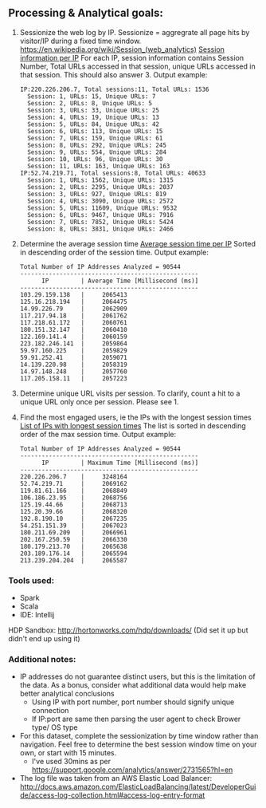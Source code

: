 ## Processing & Analytical goals:

1. Sessionize the web log by IP. Sessionize = aggregrate all page hits by visitor/IP during a fixed time window.
    https://en.wikipedia.org/wiki/Session_(web_analytics)
    [Session information per IP](results/Sessionize.txt)
    For each IP, session information contains Session Number, Total URLs accessed in that session, unique URLs accessed in that session.
    This should also answer 3.
    Output example:
    ```
    IP:220.226.206.7, Total sessions:11, Total URLs: 1536
      Session: 1, URLs: 15, Unique URLs: 7
      Session: 2, URLs: 8, Unique URLs: 5
      Session: 3, URLs: 33, Unique URLs: 25
      Session: 4, URLs: 19, Unique URLs: 13
      Session: 5, URLs: 84, Unique URLs: 42
      Session: 6, URLs: 113, Unique URLs: 15
      Session: 7, URLs: 159, Unique URLs: 61
      Session: 8, URLs: 292, Unique URLs: 245
      Session: 9, URLs: 554, Unique URLs: 284
      Session: 10, URLs: 96, Unique URLs: 30
      Session: 11, URLs: 163, Unique URLs: 163
    IP:52.74.219.71, Total sessions:8, Total URLs: 40633
      Session: 1, URLs: 1562, Unique URLs: 1315
      Session: 2, URLs: 2295, Unique URLs: 2037
      Session: 3, URLs: 927, Unique URLs: 819
      Session: 4, URLs: 3090, Unique URLs: 2572
      Session: 5, URLs: 11609, Unique URLs: 9532
      Session: 6, URLs: 9467, Unique URLs: 7916
      Session: 7, URLs: 7852, Unique URLs: 5424
      Session: 8, URLs: 3831, Unique URLs: 2466
    ```

2. Determine the average session time
    [Average session time per IP](results/Avg_Session.txt)
    Sorted in descending order of the session time.
    Output example:
    ```
    Total Number of IP Addresses Analyzed = 90544
    --------------------------------------------------
          IP         | Average Time [Millisecond (ms)]
    --------------------------------------------------
    103.29.159.138   |     2065413
    125.16.218.194   |     2064475
    14.99.226.79     |     2062909
    117.217.94.18    |     2061762
    117.218.61.172   |     2060761
    180.151.32.147   |     2060410
    122.169.141.4    |     2060159
    223.182.246.141  |     2059864
    59.97.160.225    |     2059829
    59.91.252.41     |     2059071
    14.139.220.98    |     2058319
    14.97.148.248    |     2057760
    117.205.158.11   |     2057223

    ```

3. Determine unique URL visits per session. To clarify, count a hit to a unique URL only once per session.
    Please see 1.

4. Find the most engaged users, ie the IPs with the longest session times
    [List of IPs with longest session times](results/Max_Session.txt)
    The list is sorted in descending order of the max session time.
    Output example:
    ```
    Total Number of IP Addresses Analyzed = 90544
    --------------------------------------------------
          IP         | Maximum Time [Millisecond (ms)]
    --------------------------------------------------
    220.226.206.7    |     3248164
    52.74.219.71     |     2069162
    119.81.61.166    |     2068849
    106.186.23.95    |     2068756
    125.19.44.66     |     2068713
    125.20.39.66     |     2068320
    192.8.190.10     |     2067235
    54.251.151.39    |     2067023
    180.211.69.209   |     2066961
    202.167.250.59   |     2066330
    180.179.213.70   |     2065638
    203.189.176.14   |     2065594
    213.239.204.204  |     2065587
    ```

### Tools used:
- Spark
- Scala
- IDE: Intellij

HDP Sandbox:
http://hortonworks.com/hdp/downloads/
(Did set it up but didn't end up using it)

### Additional notes:
- IP addresses do not guarantee distinct users, but this is the limitation of the data. As a bonus, consider what additional data would help make better analytical conclusions
  - Using IP with port number, port number should signify unique connection
  - If IP:port are same then parsing the user agent to check Brower type/ OS type
- For this dataset, complete the sessionization by time window rather than navigation. Feel free to determine the best session window time on your own, or start with 15 minutes.
  - I've used 30mins as per https://support.google.com/analytics/answer/2731565?hl=en
- The log file was taken from an AWS Elastic Load Balancer:
http://docs.aws.amazon.com/ElasticLoadBalancing/latest/DeveloperGuide/access-log-collection.html#access-log-entry-format
